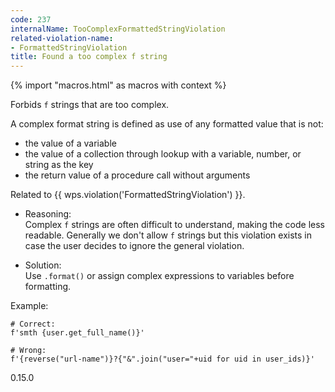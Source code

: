 ```yaml
---
code: 237
internalName: TooComplexFormattedStringViolation
related-violation-name:
- FormattedStringViolation
title: Found a too complex f string
---
```


{% import "macros.html" as macros with context %}

Forbids `f` strings that are too complex.

A complex format string is defined as use of any formatted value that is
not:

  - the value of a variable
  - the value of a collection through lookup with a variable, number, or
    string as the key
  - the return value of a procedure call without arguments

Related to {{ wps.violation('FormattedStringViolation') }}.

  - Reasoning:  
    Complex `f` strings are often difficult to understand, making the
    code less readable. Generally we don't allow `f` strings but this
    violation exists in case the user decides to ignore the general
    violation.

  - Solution:  
    Use `.format()` or assign complex expressions to variables before
    formatting.

Example:

    # Correct:
    f'smth {user.get_full_name()}'
    
    # Wrong:
    f'{reverse("url-name")}?{"&".join("user="+uid for uid in user_ids)}'

<div class="versionadded">

0.15.0

</div>